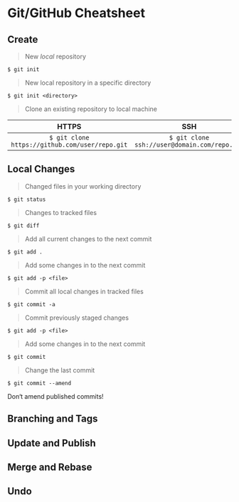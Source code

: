 # Git/GitHub Cheatsheet

## Create

> New _local_ repository

`$ git init`

> New local repository in a specific directory

`$ git init <directory>`

> Clone an existing repository to local machine

|HTTPS          |SSH            |
|:-------------:|:-------------:|
|`$ git clone https://github.com/user/repo.git`| `$ git clone ssh://user@domain.com/repo.git` |

## Local Changes

> Changed files in your working directory

`$ git status`

> Changes to tracked files

`$ git diff`

> Add all current changes to the next commit

`$ git add .`

> Add some changes in <file> to the next commit

`$ git add -p <file>`

> Commit all local changes in tracked files

`$ git commit -a`

> Commit previously staged changes

`$ git add -p <file>`

> Add some changes in to the next commit

`$ git commit`

> Change the last commit

`$ git commit --amend`


Don‘t amend published commits!
## Branching and Tags

## Update and Publish

## Merge and Rebase

## Undo

